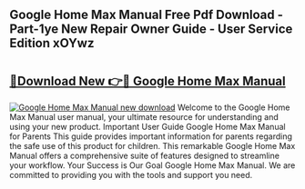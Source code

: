 ## Google Home Max Manual Free Pdf Download - Part-1ye New Repair Owner Guide - User Service Edition xOYwz

# <h2><a href="http://bc33836.oget.top/?id=Google+Home+Max+Manual">🔗Download New 👉🔴 Google Home Max Manual</a></h2>

[![Google Home Max Manual new download](https://i.imgur.com/5g1atiW.png)](http://bc33836.oget.top/?id=Google+Home+Max+Manual)
Welcome to the Google Home Max Manual user manual, your ultimate resource for understanding and using your new product. Important User Guide Google Home Max Manual for Parents This guide provides important information for parents regarding the safe use of this product for children. This remarkable Google Home Max Manual offers a comprehensive suite of features designed to streamline your workflow. Your Success is Our Goal Google Home Max Manual. We are committed to providing you with the tools and support you need.
